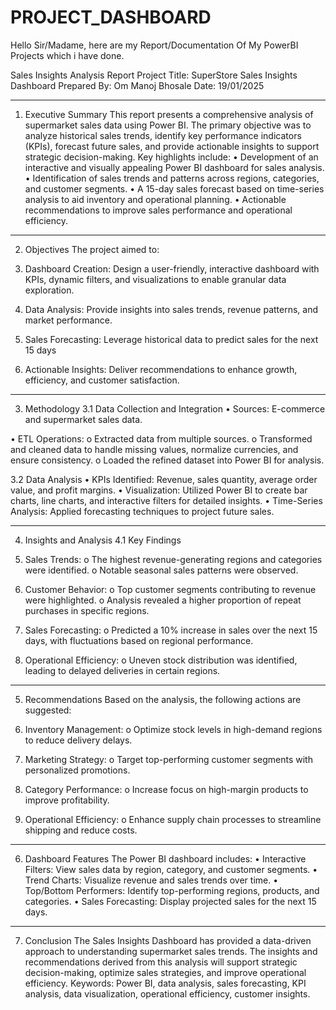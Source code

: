 # PROJECT_DASHBOARD
Hello Sir/Madame, here are my Report/Documentation Of My PowerBI Projects which i have done.

Sales Insights Analysis Report
Project Title: SuperStore Sales Insights Dashboard
Prepared By: Om Manoj Bhosale
Date: 19/01/2025
________________________________________
1. Executive Summary
This report presents a comprehensive analysis of supermarket sales data using Power BI. The primary objective was to analyze historical sales trends, identify key performance indicators (KPIs), forecast future sales, and provide actionable insights to support strategic decision-making.
Key highlights include:
•	Development of an interactive and visually appealing Power BI dashboard for sales analysis.
•	Identification of sales trends and patterns across regions, categories, and customer segments.
•	A 15-day sales forecast based on time-series analysis to aid inventory and operational planning.
•	Actionable recommendations to improve sales performance and operational efficiency.
________________________________________
2. Objectives
The project aimed to:
1.	Dashboard Creation: Design a user-friendly, interactive dashboard with KPIs, dynamic filters, and visualizations to enable granular data exploration.
  
3.	Data Analysis: Provide insights into sales trends, revenue patterns, and market performance.
   
5.	Sales Forecasting: Leverage historical data to predict sales for the next 15 days
   
7.	Actionable Insights: Deliver recommendations to enhance growth, efficiency, and customer satisfaction.
________________________________________
3. Methodology
3.1 Data Collection and Integration
•	Sources: E-commerce and supermarket sales data.

•	ETL Operations:
o	Extracted data from multiple sources.
o	Transformed and cleaned data to handle missing values, normalize currencies, and ensure consistency.
o	Loaded the refined dataset into Power BI for analysis.

3.2 Data Analysis
•	KPIs Identified: Revenue, sales quantity, average order value, and profit margins.
•	Visualization: Utilized Power BI to create bar charts, line charts, and interactive filters for detailed insights.
•	Time-Series Analysis: Applied forecasting techniques to project future sales.
________________________________________
4. Insights and Analysis
4.1 Key Findings
   
1.	Sales Trends:
o	The highest revenue-generating regions and categories were identified.
o	Notable seasonal sales patterns were observed.

3.	Customer Behavior:
o	Top customer segments contributing to revenue were highlighted.
o	Analysis revealed a higher proportion of repeat purchases in specific regions.

5.	Sales Forecasting:
o	Predicted a 10% increase in sales over the next 15 days, with fluctuations based on regional performance.

7.	Operational Efficiency:
o	Uneven stock distribution was identified, leading to delayed deliveries in certain regions.

________________________________________
5. Recommendations
Based on the analysis, the following actions are suggested:
1.	Inventory Management:
o	Optimize stock levels in high-demand regions to reduce delivery delays.

3.	Marketing Strategy:
o	Target top-performing customer segments with personalized promotions.

5.	Category Performance:
o	Increase focus on high-margin products to improve profitability.

7.	Operational Efficiency:
o	Enhance supply chain processes to streamline shipping and reduce costs.

________________________________________
6. Dashboard Features
The Power BI dashboard includes:
•	Interactive Filters: View sales data by region, category, and customer segments.
•	Trend Charts: Visualize revenue and sales trends over time.
•	Top/Bottom Performers: Identify top-performing regions, products, and categories.
•	Sales Forecasting: Display projected sales for the next 15 days.
________________________________________
7. Conclusion
The Sales Insights Dashboard has provided a data-driven approach to understanding supermarket sales trends. The insights and recommendations derived from this analysis will support strategic decision-making, optimize sales strategies, and improve operational efficiency.
Keywords: Power BI, data analysis, sales forecasting, KPI analysis, data visualization, operational efficiency, customer insights.



